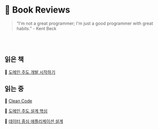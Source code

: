 # 📖 Book Reviews

> “I'm not a great programmer; I'm just a good programmer with great habits.” - Kent Beck

<br>
<br>

## 읽은 책

📒  [도메인 주도 개발 시작하기](ddd-start)

## 읽는 중

📒  [Clean Code](clean-code)

📒  [도메인 주도 설계 핵심](ddd-distilled)

📒  [데이터 중심 애플리케이션 설계](designing-data-intensive-applications)
